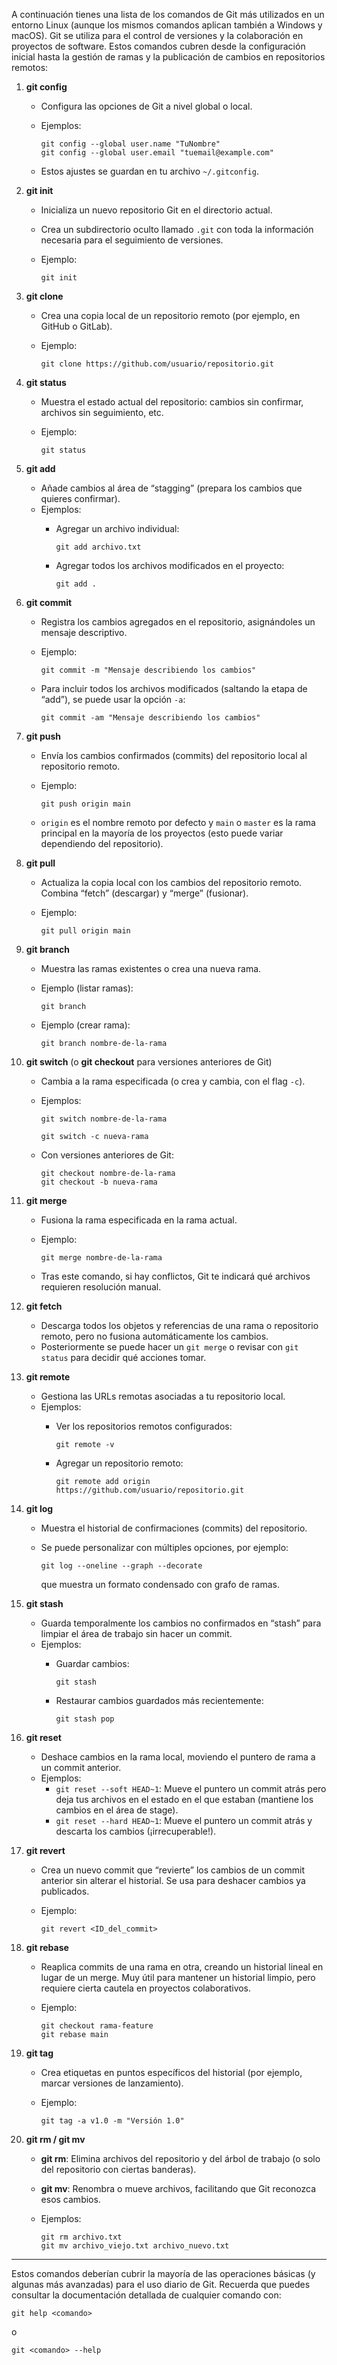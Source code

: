 A continuación tienes una lista de los comandos de Git más utilizados en un entorno Linux (aunque los mismos comandos aplican también a Windows y macOS). Git se utiliza para el control de versiones y la colaboración en proyectos de software. Estos comandos cubren desde la configuración inicial hasta la gestión de ramas y la publicación de cambios en repositorios remotos:

1. **git config**
    
    - Configura las opciones de Git a nivel global o local.
    - Ejemplos:
        
        ```
        git config --global user.name "TuNombre"
        git config --global user.email "tuemail@example.com"
        ```
        
    - Estos ajustes se guardan en tu archivo `~/.gitconfig`.
2. **git init**
    
    - Inicializa un nuevo repositorio Git en el directorio actual.
    - Crea un subdirectorio oculto llamado `.git` con toda la información necesaria para el seguimiento de versiones.
    - Ejemplo:
        
        ```
        git init
        ```
        
3. **git clone**
    
    - Crea una copia local de un repositorio remoto (por ejemplo, en GitHub o GitLab).
    - Ejemplo:
        
        ```
        git clone https://github.com/usuario/repositorio.git
        ```
        
4. **git status**
    
    - Muestra el estado actual del repositorio: cambios sin confirmar, archivos sin seguimiento, etc.
    - Ejemplo:
        
        ```
        git status
        ```
        
5. **git add**
    
    - Añade cambios al área de “stagging” (prepara los cambios que quieres confirmar).
    - Ejemplos:
        - Agregar un archivo individual:
            
            ```
            git add archivo.txt
            ```
            
        - Agregar todos los archivos modificados en el proyecto:
            
            ```
            git add .
            ```
            
6. **git commit**
    
    - Registra los cambios agregados en el repositorio, asignándoles un mensaje descriptivo.
    - Ejemplo:
        
        ```
        git commit -m "Mensaje describiendo los cambios"
        ```
        
    - Para incluir todos los archivos modificados (saltando la etapa de “add”), se puede usar la opción `-a`:
        
        ```
        git commit -am "Mensaje describiendo los cambios"
        ```
        
7. **git push**
    
    - Envía los cambios confirmados (commits) del repositorio local al repositorio remoto.
    - Ejemplo:
        
        ```
        git push origin main
        ```
        
    - `origin` es el nombre remoto por defecto y `main` o `master` es la rama principal en la mayoría de los proyectos (esto puede variar dependiendo del repositorio).
8. **git pull**
    
    - Actualiza la copia local con los cambios del repositorio remoto. Combina “fetch” (descargar) y “merge” (fusionar).
    - Ejemplo:
        
        ```
        git pull origin main
        ```
        
9. **git branch**
    
    - Muestra las ramas existentes o crea una nueva rama.
    - Ejemplo (listar ramas):
        
        ```
        git branch
        ```
        
    - Ejemplo (crear rama):
        
        ```
        git branch nombre-de-la-rama
        ```
        
10. **git switch** (o **git checkout** para versiones anteriores de Git)
    
    - Cambia a la rama especificada (o crea y cambia, con el flag `-c`).
    - Ejemplos:
        
        ```
        git switch nombre-de-la-rama
        ```
        
        ```
        git switch -c nueva-rama
        ```
        
    - Con versiones anteriores de Git:
        
        ```
        git checkout nombre-de-la-rama
        git checkout -b nueva-rama
        ```
        
11. **git merge**
    
    - Fusiona la rama especificada en la rama actual.
    - Ejemplo:
        
        ```
        git merge nombre-de-la-rama
        ```
        
    - Tras este comando, si hay conflictos, Git te indicará qué archivos requieren resolución manual.
12. **git fetch**
    
    - Descarga todos los objetos y referencias de una rama o repositorio remoto, pero no fusiona automáticamente los cambios.
    - Posteriormente se puede hacer un `git merge` o revisar con `git status` para decidir qué acciones tomar.
13. **git remote**
    
    - Gestiona las URLs remotas asociadas a tu repositorio local.
    - Ejemplos:
        - Ver los repositorios remotos configurados:
            
            ```
            git remote -v
            ```
            
        - Agregar un repositorio remoto:
            
            ```
            git remote add origin https://github.com/usuario/repositorio.git
            ```
            
14. **git log**
    
    - Muestra el historial de confirmaciones (commits) del repositorio.
    - Se puede personalizar con múltiples opciones, por ejemplo:
        
        ```
        git log --oneline --graph --decorate
        ```
        
        que muestra un formato condensado con grafo de ramas.
15. **git stash**
    
    - Guarda temporalmente los cambios no confirmados en “stash” para limpiar el área de trabajo sin hacer un commit.
    - Ejemplos:
        - Guardar cambios:
            
            ```
            git stash
            ```
            
        - Restaurar cambios guardados más recientemente:
            
            ```
            git stash pop
            ```
            
16. **git reset**
    
    - Deshace cambios en la rama local, moviendo el puntero de rama a un commit anterior.
    - Ejemplos:
        - `git reset --soft HEAD~1`: Mueve el puntero un commit atrás pero deja tus archivos en el estado en el que estaban (mantiene los cambios en el área de stage).
        - `git reset --hard HEAD~1`: Mueve el puntero un commit atrás y descarta los cambios (¡irrecuperable!).
17. **git revert**
    
    - Crea un nuevo commit que “revierte” los cambios de un commit anterior sin alterar el historial. Se usa para deshacer cambios ya publicados.
    - Ejemplo:
        
        ```
        git revert <ID_del_commit>
        ```
        
18. **git rebase**
    
    - Reaplica commits de una rama en otra, creando un historial lineal en lugar de un merge. Muy útil para mantener un historial limpio, pero requiere cierta cautela en proyectos colaborativos.
    - Ejemplo:
        
        ```
        git checkout rama-feature
        git rebase main
        ```
        
19. **git tag**
    
    - Crea etiquetas en puntos específicos del historial (por ejemplo, marcar versiones de lanzamiento).
    - Ejemplo:
        
        ```
        git tag -a v1.0 -m "Versión 1.0"
        ```
        
20. **git rm / git mv**
    
    - **git rm**: Elimina archivos del repositorio y del árbol de trabajo (o solo del repositorio con ciertas banderas).
    - **git mv**: Renombra o mueve archivos, facilitando que Git reconozca esos cambios.
    - Ejemplos:
        
        ```
        git rm archivo.txt
        git mv archivo_viejo.txt archivo_nuevo.txt
        ```
        

---

Estos comandos deberían cubrir la mayoría de las operaciones básicas (y algunas más avanzadas) para el uso diario de Git. Recuerda que puedes consultar la documentación detallada de cualquier comando con:

```
git help <comando>
```

o

```
git <comando> --help
```